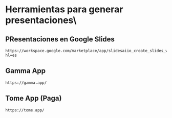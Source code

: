 # Herramientas para generar presentaciones\

## PResentaciones en Google Slides

    https://workspace.google.com/marketplace/app/slidesaiio_create_slides_with_ai/904276957168?hl=es

## Gamma App

    https://gamma.app/

## Tome App (Paga)
    https://tome.app/
